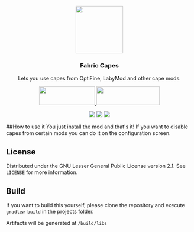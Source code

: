<p align="center"><img src="https://cdn.discordapp.com/attachments/725849484139036674/756230655330746509/icon.png" width="128" height="128"></p>
<h3 align="center">Fabric Capes</h3>
<p align="center">Lets you use capes from OptiFine, LabyMod and other cape mods.</p>
<p align="center">
  <a title="Fabric API" href="https://github.com/FabricMC/fabric">
    <img src="https://i.imgur.com/Ol1Tcf8.png" width="151" height="50" />
  </a>
  <a title="Fabric Language Kotlin" href="https://github.com/FabricMC/fabric-language-kotlin" target="_blank" rel="noopener noreferrer">
    <img src="https://i.imgur.com/c1DH9VL.png" width="171" height="50" />
  </a>
</p>
<p align="center">
  <a href="https://opensource.org/licenses/LGPL-2.1"><img src="https://img.shields.io/badge/License-LGPL%202.1-brightgreen.svg"></a>
    <a href="https://www.curseforge.com/minecraft/mc-mods/capes"><img src="http://cf.way2muchnoise.eu/versions/capes_latest.svg"></a>
  <a href="https://www.curseforge.com/minecraft/mc-mods/capes"><img src="http://cf.way2muchnoise.eu/capes.svg"></a>
</p>

##How to use it
You just install the mod and that's it! If you want to disable capes from certain mods you can do it on the configuration screen.

## License
Distributed under the GNU Lesser General Public License version 2.1. See `LICENSE` for more information.

## Build
If you want to build this yourself, please clone the repository and execute `gradlew build` in the projects folder. 

Artifacts will be generated at `/build/libs`
